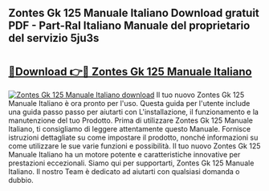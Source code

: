 ## Zontes Gk 125 Manuale Italiano Download gratuit PDF - Part-RaI Italiano Manuale del proprietario del servizio 5ju3s

# <h2><a href="http://dfa68df.blite.top/?on=Zontes+Gk+125+Manuale+Italiano">🔗Download 👉🔴 Zontes Gk 125 Manuale Italiano</a></h2>

[![Zontes Gk 125 Manuale Italiano download](https://i.imgur.com/lujVjoI.png)](http://dfa68df.blite.top/?on=Zontes+Gk+125+Manuale+Italiano)
Il tuo nuovo Zontes Gk 125 Manuale Italiano è ora pronto per l'uso. Questa guida per l'utente include una guida passo passo per aiutarti con L'installazione, il funzionamento e la manutenzione del tuo Prodotto. Prima di utilizzare Zontes Gk 125 Manuale Italiano, ti consigliamo di leggere attentamente questo Manuale. Fornisce istruzioni dettagliate su come impostare il prodotto, nonché informazioni su come utilizzare le sue varie funzioni e possibilità. Il tuo nuovo Zontes Gk 125 Manuale Italiano ha un motore potente e caratteristiche innovative per prestazioni eccezionali. Siamo qui per supportarti, Zontes Gk 125 Manuale Italiano. Il nostro Team è dedicato ad aiutarti con qualsiasi domanda o dubbio.
